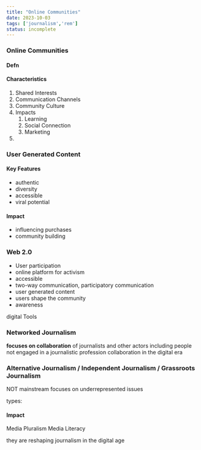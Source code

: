 ```yaml
---
title: "Online Communities"
date: 2023-10-03
tags: ['journalism','rem']
status: incomplete
---
```


### Online Communities
#### Defn
#### Characteristics
1. Shared Interests
2. Communication Channels 
3. Community Culture
4. Impacts
	1. Learning
	2. Social Connection
	3. Marketing
5. 

### User Generated Content
#### Key Features
- authentic
- diversity
- accessible
- viral potential
#### Impact
- influencing purchases
- community building

### Web 2.0
- User participation
- online platform for activism
- accessible
- two-way communication, participatory communication 
- user generated content
- users shape the community 
- awareness

digital Tools




### Networked Journalism
**focuses on collaboration** of journalists and other actors including people not engaged in a journalistic profession
collaboration in the digital era

### Alternative Journalism / Independent Journalism / Grassroots Journalism
NOT mainstream
focuses on underrepresented issues

types: 


#### Impact
Media Pluralism
Media Literacy

they are reshaping journalism in the digital age
